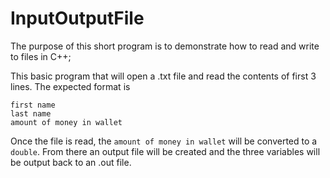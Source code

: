# InputOutputFile

The purpose of this short program is to demonstrate how to read and write to files in C++;

This basic program that will open a .txt file and read the contents of first 3 lines.  The expected format is

```
first name
last name
amount of money in wallet
```

Once the file is read, the `amount of money in wallet` will be converted to a `double`.  From there an output file will be created and the three variables will be output back to an .out file.